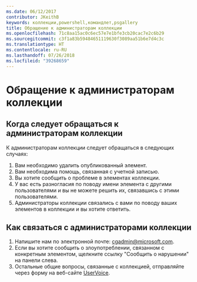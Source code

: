 ```yaml
---
ms.date: 06/12/2017
contributor: JKeithB
keywords: коллекции,powershell,командлет,psgallery
title: Обращение к администраторам коллекции
ms.openlocfilehash: 71c8aa15ac0c6ec57e7e1bfe3cb20cac7e2c6b29
ms.sourcegitcommit: c3f1a83b59484651119630f3089aa51b6e7d4c3c
ms.translationtype: HT
ms.contentlocale: ru-RU
ms.lasthandoff: 07/26/2018
ms.locfileid: "39268659"
---
```

# <a name="contact-gallery-administrators"></a>Обращение к администраторам коллекции

## <a name="when-to-contact-gallery-administrators"></a>Когда следует обращаться к администраторам коллекции

К администраторам коллекции следует обращаться в следующих случаях:

1. Вам необходимо удалить опубликованный элемент.
2. Вам необходима помощь, связанная с учетной записью.
3. Вы хотите сообщить о проблеме в элементах коллекции.
4. У вас есть разногласия по поводу имени элемента с другими пользователями и вы не можете решить их, связавшись с этими пользователями.
5. Администраторы коллекции связались с вами по поводу ваших элементов в коллекции и вы хотите ответить.

## <a name="how-to-contact-gallery-administrators"></a>Как связаться с администраторами коллекции

1. Напишите нам по электронной почте: cgadmin@microsoft.com.
2. Если вы хотите сообщить о злоупотреблении, связанном с конкретным элементом, щелкните ссылку "Сообщить о нарушении" на панели слева.
3. Остальные общие вопросы, связанные с коллекцией, отправляйте через форму на веб-сайте [UserVoice](http://windowsserver.uservoice.com/forums/301869-powershell).